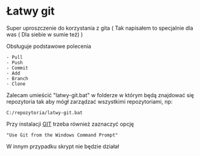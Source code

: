 # Łatwy git

Super uproszczenie do korzystania z gita
( Tak napisałem to specjalnie dla was ( Dla siebie w sumie też) )

Obsługuje podstawowe polecenia 

    - Pull
    - Push
    - Commit
    - Add
    - Branch
    - Clone

Zalecam umieścić "latwy-git.bat" w folderze w którym będą znajdować się repozytoria  tak aby mógł zarządzać wszystkimi repozytoriami, np:


    C:/repozytoria/latwy-git.bat

Przy instalacji [GIT](https://github.com/git/git) trzeba również zaznaczyć opcję 

    "Use Git from the Windows Command Prompt"

W innym przypadku skrypt nie będzie działał
